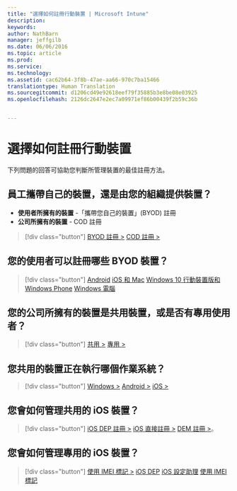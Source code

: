 ```yaml
---
title: "選擇如何註冊行動裝置 | Microsoft Intune"
description: 
keywords: 
author: NathBarn
manager: jeffgilb
ms.date: 06/06/2016
ms.topic: article
ms.prod: 
ms.service: 
ms.technology: 
ms.assetid: cac62b64-3f8b-47ae-aa66-970c7ba15466
translationtype: Human Translation
ms.sourcegitcommit: d1206cd49e92618eef79f35885b3e8be08e03925
ms.openlocfilehash: 2126dc2647e2ec7a09971ef86b00439f2b59c36b


---
```


# 選擇如何註冊行動裝置

下列問題的回答可協助您判斷所管理裝置的最佳註冊方法。

## **員工攜帶自己的裝置，還是由您的組織提供裝置？**

  - **使用者所擁有的裝置** -「攜帶您自己的裝置」(BYOD) 註冊
  - **公司所擁有的裝置** - COD 註冊

> [!div class="button"]
[BYOD 註冊 >](#what-byod-devices-can-your-users-enroll)   [COD 註冊 >](#are-your-company-owned-devices-shared-or-do-they-have-dedicated-users)

## **您的使用者可以註冊哪些 BYOD 裝置？**

> [!div class="button"]
[Android](/intune/deploy-use/set-up-android-management-with-microsoft-intune) [iOS 和 Mac](/intune/deploy-use/set-up-ios-and-mac-management-with-microsoft-intune) [Windows 10 行動裝置版和 Windows Phone](/intune/deploy-use/set-up-windows-phone-management-with-microsoft-intune) [Windows 電腦](/intune/deploy-use/set-up-windows-device-management-with-microsoft-intune)

## **您的公司所擁有的裝置是共用裝置，或是否有專用使用者？**

> [!div class="button"]
[共用 >](#what-operating-system-are-your-shared-devices-running)   [專用 >](#how-will-you-manage-dedicated-ios-devices)


## **您共用的裝置正在執行哪個作業系統？**

  > [!div class="button"]
  [Windows >](/intune/deploy-use/enroll-corporate-owned-devices-with-the-device-enrollment-manager-in-microsoft-intune) [Android >](/intune/deploy-use/enroll-corporate-owned-devices-with-the-device-enrollment-manager-in-microsoft-intune) [iOS >](#how-will-you-manage-shared-ios-devices)

## **您會如何管理共用的 iOS 裝置？**

  > [!div class="button"]
  [iOS DEP 註冊 >](/intune/deploy-use/ios-device-enrollment-program-in-microsoft-intune) [iOS 直接註冊 >](/intune/deploy-use/ios-direct-enrollment-in-microsoft-intune)  [DEM 註冊 >](/intune/deploy-use/enroll-corporate-owned-devices-with-the-device-enrollment-manager-in-microsoft-intune)。

## **您會如何管理專用的 iOS 裝置？**

  > [!div class="button"]
  [使用 IMEI 標記 >](/intune/deploy-use/specify-corporate-owned-devices-with-international-mobile-equipment-identity-imei-numbers) [iOS DEP](/intune/deploy-use/ios-device-enrollment-program-in-microsoft-intune) [iOS 設定助理](/intune/deploy-use/ios-setup-assistant-enrollment-in-microsoft-intune) [使用 IMEI 標記](/intune/deploy-use/specify-corporate-owned-devices-with-international-mobile-equipment-identity-imei-numbers)



<!--HONumber=Jul16_HO3-->


